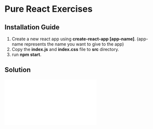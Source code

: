 # Pure React Exercises

## Installation Guide
1. Create a new react app using **create-react-app [app-name]**. (app-name represents the name you want to give to the app)
2. Copy the **index.js** and **index.css** file to **src** directory.
3. run **npm start**.



## Solution
![Solution](./index.js)
